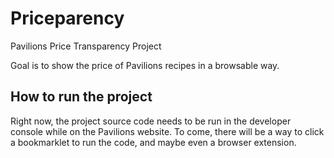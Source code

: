 # Priceparency
Pavilions Price Transparency Project

Goal is to show the price of Pavilions recipes in a browsable way.


## How to run the project
Right now, the project source code needs to be run in the developer console while on the Pavilions website.
To come, there will be a way to click a bookmarklet to run the code, and maybe even a browser extension.